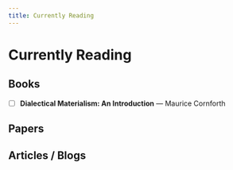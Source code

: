 ```yaml
---
title: Currently Reading
---
```


# Currently Reading

## Books

- [ ] **Dialectical Materialism: An Introduction** — Maurice Cornforth 

## Papers

## Articles / Blogs

